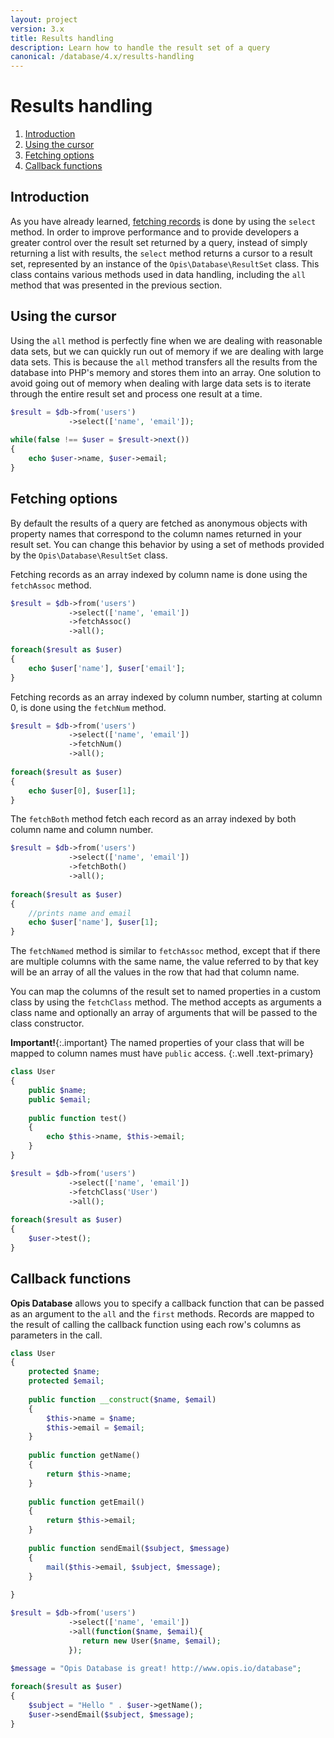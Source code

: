 ```yaml
---
layout: project
version: 3.x
title: Results handling
description: Learn how to handle the result set of a query
canonical: /database/4.x/results-handling
---
```

# Results handling

1. [Introduction](#introduction)
2. [Using the cursor](#using-the-cursor)
3. [Fetching options](#fetching-options)
4. [Callback functions](#callback-functions)

## Introduction

As you have already learned, [fetching records](fetching-records) 
is done by using the `select` method. In order to improve performance and to
 provide developers a greater control over the result set returned by a query, 
instead of simply returning a list with results, the `select` method returns a 
cursor to a result set, represented by an instance of the `Opis\Database\ResultSet` class. 
This class contains various methods used in data handling, including the `all` method 
that was presented in the previous section. 

## Using the cursor

Using the `all` method is perfectly fine when we are dealing with reasonable 
data sets, but we can quickly run out of memory if we are dealing with large data sets.
 This is because the `all` method transfers all the results from the database into PHP's 
memory and stores them into an array. One solution to avoid going out of memory when 
dealing with large data sets is to iterate through the entire result set and process one result at a time. 

```php
$result = $db->from('users')
             ->select(['name', 'email']);
             
while(false !== $user = $result->next())
{
    echo $user->name, $user->email;
}
```

## Fetching options

By default the results of a query are fetched as anonymous objects with property 
names that correspond to the column names returned in your result set.
You can change this behavior by using a set of methods provided by the 
`Opis\Database\ResultSet` class.

Fetching records as an array indexed by column name is done using the `fetchAssoc` method.  

```php
$result = $db->from('users')
             ->select(['name', 'email'])
             ->fetchAssoc()
             ->all();
             
foreach($result as $user)
{
    echo $user['name'], $user['email'];
}
```

Fetching records as an array indexed by column number, starting at column 0, 
is done using the `fetchNum` method. 

```php
$result = $db->from('users')
             ->select(['name', 'email'])
             ->fetchNum()
             ->all();
             
foreach($result as $user)
{
    echo $user[0], $user[1];
}
```

The `fetchBoth` method fetch each record as an array indexed by both column name and column number. 

```php
$result = $db->from('users')
             ->select(['name', 'email'])
             ->fetchBoth()
             ->all();
             
foreach($result as $user)
{
    //prints name and email
    echo $user['name'], $user[1];
}
```

The `fetchNamed` method is similar to `fetchAssoc` method, except that if there
are multiple columns with the same name, the value referred to by that key will
be an array of all the values in the row that had that column name. 

You can map the columns of the result set to named properties in a custom class 
by using the `fetchClass` method. The method accepts as arguments a class name 
and optionally an array of arguments that will be passed to the class constructor. 

**Important!**{:.important}
The named properties of your class that will be mapped to column
names must have `public` access. 
{:.well .text-primary}

```php
class User
{
    public $name;
    public $email;
    
    public function test()
    {
        echo $this->name, $this->email;
    }
}

$result = $db->from('users')
             ->select(['name', 'email'])
             ->fetchClass('User')
             ->all();
             
foreach($result as $user)
{
    $user->test();
}
```

## Callback functions

**Opis Database** allows you to specify a callback function that can be passed 
as an argument to the `all` and the `first` methods. Records are mapped to the 
result of calling the callback function using each row's columns as parameters in the call. 

```php
class User
{
    protected $name;
    protected $email;
    
    public function __construct($name, $email)
    {
        $this->name = $name;
        $this->email = $email;
    }
    
    public function getName()
    {
        return $this->name;
    }
    
    public function getEmail()
    {
        return $this->email;
    }
    
    public function sendEmail($subject, $message)
    {
        mail($this->email, $subject, $message);
    }
    
}

$result = $db->from('users')
             ->select(['name', 'email'])
             ->all(function($name, $email){
                return new User($name, $email);
             });

$message = "Opis Database is great! http://www.opis.io/database";
             
foreach($result as $user)
{
    $subject = "Hello " . $user->getName();
    $user->sendEmail($subject, $message);
}
```